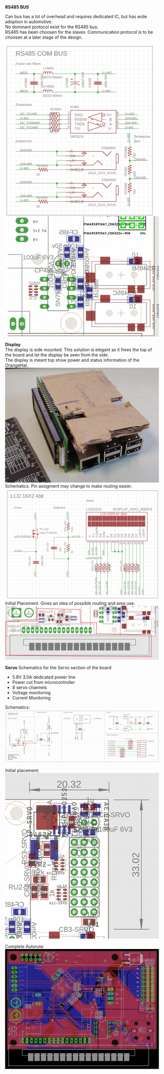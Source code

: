 **RS485 BUS**  

Can bus has a lot of overhead and requires dedicated IC, but has wide adoption in automotive.  
No dominant protocol exist for the RS485 bus.  
RS485 has been choosen for the slaves. Communication protocol is to be choosen at a later stage of the design.  

![RS485 Schematics and initial placement](https://raw.githubusercontent.com/OrsoEric/OrangeHat/main/Hardware/OrangeHat/Media/2021-07-24%20OrangeHat%20RS485.PNG)  
  
**Display**  
The display is side mounted. This solution is elegant as it frees the top of the board and let the display be seen from the side.  
The display is meant top show power and status information of the OrangeHat.  
![OrangeHat Display Mockup](https://raw.githubusercontent.com/OrsoEric/OrangeHat/main/Hardware/OrangeHat/Media/2021-07-25%20OrangeHat%20LCD%20Mockup.jpg)  
Schematics. Pin assigment may change to make routing easier.  
![OrangeHat Display Schematics](https://raw.githubusercontent.com/OrsoEric/OrangeHat/main/Hardware/OrangeHat/Media/2021-07-25%20LCD%20Schematics.PNG)  
Initial Placement. Gives an idea of possible routing and area use.  
![OrangeHat Display Initial Placement](https://raw.githubusercontent.com/OrsoEric/OrangeHat/main/Hardware/OrangeHat/Media/2021-07-25%20LCD%20Placement.PNG)  

**Servo**
Schematics for the Servo section of the board  
- 5.8V 3.0A dedicated power line  
- Power cut from microcontroller  
- 8 servo channels  
- Voltage monitoring  
- Current Monitoring  

Schematics:  
![OrangeHat Servo Schematics](https://raw.githubusercontent.com/OrsoEric/OrangeHat/main/Hardware/OrangeHat/Media/2021-07-25b%20OrangeHat%20Servo%20Schematics.PNG)

Initial placement:  
![OrangeHat Servo Initial Placement](https://raw.githubusercontent.com/OrsoEric/OrangeHat/main/Hardware/OrangeHat/Media/2021-07-25b%20OrangeHat%20Servo%20Placement.PNG)

Complete Autorute:  
![](https://raw.githubusercontent.com/OrsoEric/OrangeHat/main/Hardware/OrangeHat/Media/2021-08-10c%20autoroute%20success.PNG)
